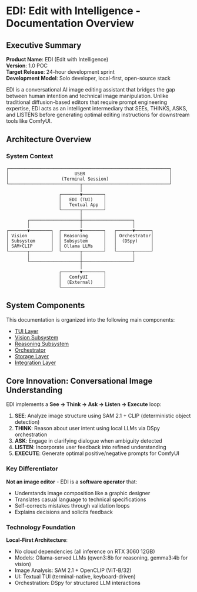 # EDI: Edit with Intelligence - Documentation Overview

## Executive Summary

**Product Name**: EDI (Edit with Intelligence)  
**Version**: 1.0 POC  
**Target Release**: 24-hour development sprint  
**Development Model**: Solo developer, local-first, open-source stack

EDI is a conversational AI image editing assistant that bridges the gap between human intention and technical image manipulation. Unlike traditional diffusion-based editors that require prompt engineering expertise, EDI acts as an intelligent intermediary that SEEs, THINKS, ASKS, and LISTENS before generating optimal editing instructions for downstream tools like ComfyUI.

## Architecture Overview

### System Context

```
┌─────────────────────────────────────────────────────────────┐
│                         USER                                │
│                    (Terminal Session)                       │
└───────────────────────────┬─────────────────────────────────┘
                            │
                    ┌───────▼────────┐
                    │   EDI (TUI)    │
                    │   Textual App  │
                    └───────┬────────┘
                            │
        ┌───────────────────┼───────────────────┐
        │                   │                   │
┌───────▼────────┐  ┌───────▼────────┐   ┌──────▼──────┐
│ Vision         │  │ Reasoning      │   │ Orchestrator│
│ Subsystem      │  │ Subsystem      │   │  (DSpy)     │
│ SAM+CLIP       │  │ Ollama LLMs    │   │             │
└───────┬────────┘  └───────┬────────┘   └──────┬──────┘
        │                   │                   │
        └───────────────────┼───────────────────┘
                            │
                    ┌───────▼────────┐
                    │   ComfyUI      │
                    │  (External)    │
                    └────────────────┘
```

## System Components

This documentation is organized into the following main components:

- [TUI Layer](./edi/tui_layer.md)
- [Vision Subsystem](./edi/vision/vision_subsystem.md)
- [Reasoning Subsystem](./edi/reasoning_subsystem.md)
- [Orchestrator](./edi/orchestrator.md)
- [Storage Layer](./edi/storage_layer.md)
- [Integration Layer](./edi/integration_layer.md)

## Core Innovation: Conversational Image Understanding

EDI implements a **See → Think → Ask → Listen → Execute** loop:

1. **SEE**: Analyze image structure using SAM 2.1 + CLIP (deterministic object detection)
2. **THINK**: Reason about user intent using local LLMs via DSpy orchestration
3. **ASK**: Engage in clarifying dialogue when ambiguity detected
4. **LISTEN**: Incorporate user feedback into refined understanding
5. **EXECUTE**: Generate optimal positive/negative prompts for ComfyUI

### Key Differentiator

**Not an image editor** - EDI is a **software operator** that:

- Understands image composition like a graphic designer
- Translates casual language to technical specifications
- Self-corrects mistakes through validation loops
- Explains decisions and solicits feedback

### Technology Foundation

**Local-First Architecture**:

- No cloud dependencies (all inference on RTX 3060 12GB)
- Models: Ollama-served LLMs (qwen3:8b for reasoning, gemma3:4b for vision)
- Image Analysis: SAM 2.1 + OpenCLIP (ViT-B/32)
- UI: Textual TUI (terminal-native, keyboard-driven)
- Orchestration: DSpy for structured LLM interactions